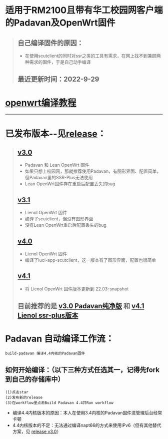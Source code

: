 # 适用于RM2100且带有华工校园网客户端的Padavan及OpenWrt固件
> ## 自己编译固件的原因：
>  * 在使用scutclient的同时对ssr之类的工具有需求，在网上找不到兼顾两种需求的固件，于是自己动手编译
> ## 最近更新时间：2022-9-29

# [openwrt编译教程](./openwrt_build.md)
----------------------------------
# 已发布版本--见[release](https://github.com/chengqingtan/Padavan-build-RM2100/releases)：
> ## [v3.0](https://github.com/chengqingtan/Padavan-build-RM2100/releases/tag/v3.0)
>  * Padavan 和 Lean OpenWrt 固件
>  * 如果只想上校园网，那就推荐使用Padavan，有图形界面、配置简单，但Padavan里的SSR-Plus无法使用
>  * Lean OpenWrt固件存在重启后配置丢失的bug
> ## [v3.1](https://github.com/chengqingtan/Padavan-build-RM2100/releases/tag/v3.1)
>  * Lienol OpenWrt 固件
>  * 编译了scutclient，但没有图形界面
>  * 没有Lean OpenWrt重启后配置丢失的bug
> ## [v4.0](https://github.com/chengqingtan/Padavan-build-RM2100/releases/tag/v4.0)
>  * Lienol OpenWrt 固件
>  * 编译了luci-app-scutclient，这一版本有了图形界面，配置也很简单
> ## [v4.1](https://github.com/chengqingtan/Padavan-build-RM2100/releases/tag/v4.1)
>  * 将 Lienol OpenWrt 固件版本更新到 22.03-snapshot
> ## 目前推荐的是 [v3.0 Padavan纯净版](https://github.com/chengqingtan/Padavan-build-RM2100/releases/download/v3.0/padavan_scut.zip) 和 [v4.1 Lienol ssr-plus版本](https://github.com/chengqingtan/Padavan-build-RM2100/releases/download/v4.1/lienol22.03-scutUI-ssr.zip)

# Padavan 自动编译工作流：
    build-padavan 编译4.4内核的Padavan固件
  ## 如何开始编译：（以下三种方式任选其一，记得先fork到自己的存储库中）
    (1)点击star
    (2)发布新的release
    (3)在workflow里点击Build Padavan 4.4并Run workflow
* 编译4.4内核版本的原因：本人在使用3.4内核的Padavan固件进管理后台经常卡顿
* 4.4内核版本的不足：无法通过编译napt66的方式来使用IPv6（但有其他替代方案，见 [release v3.0](https://github.com/chengqingtan/Padavan-build-RM2100/releases/tag/v3.0)）
